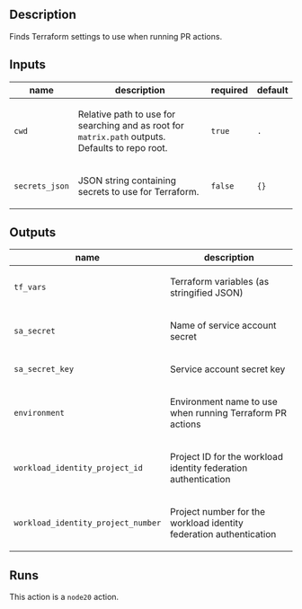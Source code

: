 ## Description

Finds Terraform settings to use when running PR actions.

## Inputs

| name | description | required | default |
| --- | --- | --- | --- |
| `cwd` | <p>Relative path to use for searching and as root for <code>matrix.path</code> outputs. Defaults to repo root.</p> | `true` | `.` |
| `secrets_json` | <p>JSON string containing secrets to use for Terraform.</p> | `false` | `{}` |


## Outputs

| name | description |
| --- | --- |
| `tf_vars` | <p>Terraform variables (as stringified JSON)</p> |
| `sa_secret` | <p>Name of service account secret</p> |
| `sa_secret_key` | <p>Service account secret key</p> |
| `environment` | <p>Environment name to use when running Terraform PR actions</p> |
| `workload_identity_project_id` | <p>Project ID for the workload identity federation authentication</p> |
| `workload_identity_project_number` | <p>Project number for the workload identity federation authentication</p> |


## Runs

This action is a `node20` action.


